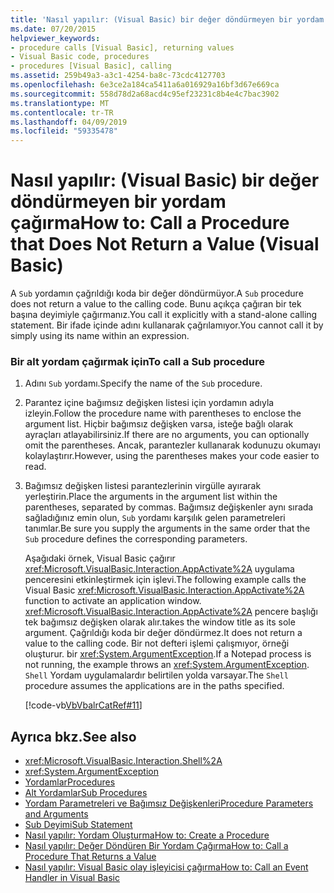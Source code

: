 ```yaml
---
title: 'Nasıl yapılır: (Visual Basic) bir değer döndürmeyen bir yordam çağırma'
ms.date: 07/20/2015
helpviewer_keywords:
- procedure calls [Visual Basic], returning values
- Visual Basic code, procedures
- procedures [Visual Basic], calling
ms.assetid: 259b49a3-a3c1-4254-ba8c-73cdc4127703
ms.openlocfilehash: 6e3ce2a184ca5411a6a016929a16bf3d67e669ca
ms.sourcegitcommit: 558d78d2a68acd4c95ef23231c8b4e4c7bac3902
ms.translationtype: MT
ms.contentlocale: tr-TR
ms.lasthandoff: 04/09/2019
ms.locfileid: "59335478"
---
```

# <a name="how-to-call-a-procedure-that-does-not-return-a-value-visual-basic"></a><span data-ttu-id="d304f-102">Nasıl yapılır: (Visual Basic) bir değer döndürmeyen bir yordam çağırma</span><span class="sxs-lookup"><span data-stu-id="d304f-102">How to: Call a Procedure that Does Not Return a Value (Visual Basic)</span></span>
<span data-ttu-id="d304f-103">A `Sub` yordamın çağrıldığı koda bir değer döndürmüyor.</span><span class="sxs-lookup"><span data-stu-id="d304f-103">A `Sub` procedure does not return a value to the calling code.</span></span> <span data-ttu-id="d304f-104">Bunu açıkça çağıran bir tek başına deyimiyle çağırmanız.</span><span class="sxs-lookup"><span data-stu-id="d304f-104">You call it explicitly with a stand-alone calling statement.</span></span> <span data-ttu-id="d304f-105">Bir ifade içinde adını kullanarak çağrılamıyor.</span><span class="sxs-lookup"><span data-stu-id="d304f-105">You cannot call it by simply using its name within an expression.</span></span>  
  
### <a name="to-call-a-sub-procedure"></a><span data-ttu-id="d304f-106">Bir alt yordam çağırmak için</span><span class="sxs-lookup"><span data-stu-id="d304f-106">To call a Sub procedure</span></span>  
  
1. <span data-ttu-id="d304f-107">Adını `Sub` yordamı.</span><span class="sxs-lookup"><span data-stu-id="d304f-107">Specify the name of the `Sub` procedure.</span></span>  
  
2. <span data-ttu-id="d304f-108">Parantez içine bağımsız değişken listesi için yordamın adıyla izleyin.</span><span class="sxs-lookup"><span data-stu-id="d304f-108">Follow the procedure name with parentheses to enclose the argument list.</span></span> <span data-ttu-id="d304f-109">Hiçbir bağımsız değişken varsa, isteğe bağlı olarak ayraçları atlayabilirsiniz.</span><span class="sxs-lookup"><span data-stu-id="d304f-109">If there are no arguments, you can optionally omit the parentheses.</span></span> <span data-ttu-id="d304f-110">Ancak, parantezler kullanarak kodunuzu okumayı kolaylaştırır.</span><span class="sxs-lookup"><span data-stu-id="d304f-110">However, using the parentheses makes your code easier to read.</span></span>  
  
3. <span data-ttu-id="d304f-111">Bağımsız değişken listesi parantezlerinin virgülle ayırarak yerleştirin.</span><span class="sxs-lookup"><span data-stu-id="d304f-111">Place the arguments in the argument list within the parentheses, separated by commas.</span></span> <span data-ttu-id="d304f-112">Bağımsız değişkenler aynı sırada sağladığınız emin olun, `Sub` yordamı karşılık gelen parametreleri tanımlar.</span><span class="sxs-lookup"><span data-stu-id="d304f-112">Be sure you supply the arguments in the same order that the `Sub` procedure defines the corresponding parameters.</span></span>  
  
     <span data-ttu-id="d304f-113">Aşağıdaki örnek, Visual Basic çağırır <xref:Microsoft.VisualBasic.Interaction.AppActivate%2A> uygulama penceresini etkinleştirmek için işlevi.</span><span class="sxs-lookup"><span data-stu-id="d304f-113">The following example calls the Visual Basic <xref:Microsoft.VisualBasic.Interaction.AppActivate%2A> function to activate an application window.</span></span> <xref:Microsoft.VisualBasic.Interaction.AppActivate%2A> <span data-ttu-id="d304f-114">pencere başlığı tek bağımsız değişken olarak alır.</span><span class="sxs-lookup"><span data-stu-id="d304f-114">takes the window title as its sole argument.</span></span> <span data-ttu-id="d304f-115">Çağrıldığı koda bir değer döndürmez.</span><span class="sxs-lookup"><span data-stu-id="d304f-115">It does not return a value to the calling code.</span></span> <span data-ttu-id="d304f-116">Bir not defteri işlemi çalışmıyor, örneği oluşturur. bir <xref:System.ArgumentException>.</span><span class="sxs-lookup"><span data-stu-id="d304f-116">If a Notepad process is not running, the example throws an <xref:System.ArgumentException>.</span></span> <span data-ttu-id="d304f-117">`Shell` Yordam uygulamalardır belirtilen yolda varsayar.</span><span class="sxs-lookup"><span data-stu-id="d304f-117">The `Shell` procedure assumes the applications are in the paths specified.</span></span>  
  
     [!code-vb[VbVbalrCatRef#11](~/samples/snippets/visualbasic/VS_Snippets_VBCSharp/VbVbalrCatRef/VB/Class1.vb#11)]  
  
## <a name="see-also"></a><span data-ttu-id="d304f-118">Ayrıca bkz.</span><span class="sxs-lookup"><span data-stu-id="d304f-118">See also</span></span>

- <xref:Microsoft.VisualBasic.Interaction.Shell%2A>
- <xref:System.ArgumentException>
- [<span data-ttu-id="d304f-119">Yordamlar</span><span class="sxs-lookup"><span data-stu-id="d304f-119">Procedures</span></span>](./index.md)
- [<span data-ttu-id="d304f-120">Alt Yordamlar</span><span class="sxs-lookup"><span data-stu-id="d304f-120">Sub Procedures</span></span>](./sub-procedures.md)
- [<span data-ttu-id="d304f-121">Yordam Parametreleri ve Bağımsız Değişkenleri</span><span class="sxs-lookup"><span data-stu-id="d304f-121">Procedure Parameters and Arguments</span></span>](./procedure-parameters-and-arguments.md)
- [<span data-ttu-id="d304f-122">Sub Deyimi</span><span class="sxs-lookup"><span data-stu-id="d304f-122">Sub Statement</span></span>](../../../../visual-basic/language-reference/statements/sub-statement.md)
- [<span data-ttu-id="d304f-123">Nasıl yapılır: Yordam Oluşturma</span><span class="sxs-lookup"><span data-stu-id="d304f-123">How to: Create a Procedure</span></span>](./how-to-create-a-procedure.md)
- [<span data-ttu-id="d304f-124">Nasıl yapılır: Değer Döndüren Bir Yordam Çağırma</span><span class="sxs-lookup"><span data-stu-id="d304f-124">How to: Call a Procedure That Returns a Value</span></span>](./how-to-call-a-procedure-that-returns-a-value.md)
- [<span data-ttu-id="d304f-125">Nasıl yapılır: Visual Basic olay işleyicisi çağırma</span><span class="sxs-lookup"><span data-stu-id="d304f-125">How to: Call an Event Handler in Visual Basic</span></span>](./how-to-call-an-event-handler.md)
